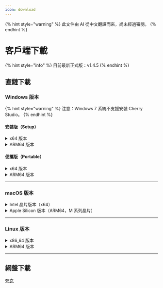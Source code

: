 ```yaml
---
icon: download
---
```


{% hint style="warning" %}
此文件由 AI 從中文翻譯而來，尚未經過審閱。
{% endhint %}

# 客戶端下載

{% hint style="info" %}
目前最新正式版：v1.4.5
{% endhint %}

## 直鏈下載

### Windows 版本

{% hint style="warning" %}
注意：Windows 7 系統不支援安裝 Cherry Studio。
{% endhint %}

#### 安裝版（Setup）

<details>

<summary>x64 版本</summary>

主線路：

【[Cherry Studio 官網](https://cherry-ai.com/download)】 【[GitHub](https://github.com/CherryHQ/cherry-studio/releases/download/v1.4.5/Cherry-Studio-1.4.5-x64-setup.exe)】

備用線路：

【[線路1](https://download-cf.ocoolai.com/https://github.com/CherryHQ/cherry-studio/releases/download/v1.4.5/Cherry-Studio-1.4.5-x64-setup.exe)】 【[線路2](https://download.ocoolai.com/https://github.com/CherryHQ/cherry-studio/releases/download/v1.4.5/Cherry-Studio-1.4.5-x64-setup.exe)】 【[線路3](https://download.ocoolai.online/https://github.com/CherryHQ/cherry-studio/releases/download/v1.4.5/Cherry-Studio-1.4.5-x64-setup.exe)】

</details>

<details>

<summary>ARM64 版本</summary>

主線路：

【[Cherry Studio 官網](https://cherry-ai.com/download)】 【[GitHub](https://github.com/CherryHQ/cherry-studio/releases/download/v1.4.5/Cherry-Studio-1.4.5-arm64-setup.exe)】

備用線路：

【[線路1](https://download-cf.ocoolai.com/https://github.com/CherryHQ/cherry-studio/releases/download/v1.4.5/Cherry-Studio-1.4.5-arm64-setup.exe)】 【[線路2](https://download.ocoolai.com/https://github.com/CherryHQ/cherry-studio/releases/download/v1.4.5/Cherry-Studio-1.4.5-arm64-setup.exe)】 【[線路3](https://download.ocoolai.online/https://github.com/CherryHQ/cherry-studio/releases/download/v1.4.5/Cherry-Studio-1.4.5-arm64-setup.exe)】

</details>

#### 便攜版（Portable）

<details>

<summary>x64 版本</summary>

主線路：

【[Cherry Studio 官網](https://cherry-ai.com/download)】 【[GitHub](https://github.com/CherryHQ/cherry-studio/releases/download/v1.4.5/Cherry-Studio-1.4.5-x64-portable.exe)】

備用線路：

【[線路1](https://download-cf.ocoolai.com/https://github.com/CherryHQ/cherry-studio/releases/download/v1.4.5/Cherry-Studio-1.4.5-x64-portable.exe)】 【[線路2](https://download.ocoolai.com/https://github.com/CherryHQ/cherry-studio/releases/download/v1.4.5/Cherry-Studio-1.4.5-x64-portable.exe)】 【[線路3](https://download.ocoolai.online/https://github.com/CherryHQ/cherry-studio/releases/download/v1.4.5/Cherry-Studio-1.4.5-x64-portable.exe)】

</details>

<details>

<summary>ARM64 版本</summary>

主線路：

【[Cherry Studio 官網](https://cherry-ai.com/download)】 【[GitHub](https://github.com/CherryHQ/cherry-studio/releases/download/v1.4.5/Cherry-Studio-1.4.5-arm64-portable.exe)】

備用線路：

【[線路1](https://download-cf.ocoolai.com/https://github.com/CherryHQ/cherry-studio/releases/download/v1.4.5/Cherry-Studio-1.4.5-arm64-portable.exe)】 【[線路2](https://download.ocoolai.com/https://github.com/CherryHQ/cherry-studio/releases/download/v1.4.5/Cherry-Studio-1.4.5-arm64-portable.exe)】 【[線路3](https://download.ocoolai.online/https://github.com/CherryHQ/cherry-studio/releases/download/v1.4.5/Cherry-Studio-1.4.5-arm64-portable.exe)】

</details>

***

### macOS 版本

<details>

<summary>Intel 晶片版本（x64）</summary>

主線路：

【[Cherry Studio 官網](https://cherry-ai.com/download)】 【[GitHub](https://github.com/CherryHQ/cherry-studio/releases/download/v1.4.5/Cherry-Studio-1.4.5-x64.dmg)】

備用線路：

【[線路1](https://download-cf.ocoolai.com/https://github.com/CherryHQ/cherry-studio/releases/download/v1.4.5/Cherry-Studio-1.4.5-x64.dmg)】 【[線路2](https://download.ocoolai.com/https://github.com/CherryHQ/cherry-studio/releases/download/v1.4.5/Cherry-Studio-1.4.5-x64.dmg)】 【[線路3](https://download.ocoolai.online/https://github.com/CherryHQ/cherry-studio/releases/download/v1.4.5/Cherry-Studio-1.4.5-x64.dmg)】

</details>

<details>

<summary>Apple Silicon 版本（ARM64，M 系列晶片）</summary>

主線路：

【[Cherry Studio 官網](https://cherry-ai.com/download)】 【[GitHub](https://github.com/CherryHQ/cherry-studio/releases/download/v1.4.5/Cherry-Studio-1.4.5-arm64.dmg)】

備用線路：

【[線路1](https://download-cf.ocoolai.com/https://github.com/CherryHQ/cherry-studio/releases/download/v1.4.5/Cherry-Studio-1.4.5-arm64.dmg)】 【[線路2](https://download.ocoolai.com/https://github.com/CherryHQ/cherry-studio/releases/download/v1.4.5/Cherry-Studio-1.4.5-arm64.dmg)】 【[線路3](https://download.ocoolai.online/https://github.com/CherryHQ/cherry-studio/releases/download/v1.4.5/Cherry-Studio-1.4.5-arm64.dmg)】

</details>

***

### Linux 版本

<details>

<summary>x86_64 版本</summary>

主線路：

【[Cherry Studio 官網](https://cherry-ai.com/download)】 【[GitHub](https://github.com/CherryHQ/cherry-studio/releases/download/v1.4.5/Cherry-Studio-1.4.5-x86_64.AppImage)】

備用線路：

【[線路1](https://download-cf.ocoolai.com/https://github.com/CherryHQ/cherry-studio/releases/download/v1.4.5/Cherry-Studio-1.4.5-x86_64.AppImage)】 【[線路2](https://download.ocoolai.com/https://github.com/CherryHQ/cherry-studio/releases/download/v1.4.5/Cherry-Studio-1.4.5-x86_64.AppImage)】 【[線路3](https://download.ocoolai.online/https://github.com/CherryHQ/cherry-studio/releases/download/v1.4.5/Cherry-Studio-1.4.5-x86_64.AppImage)】

</details>

<details>

<summary>ARM64 版本</summary>

主線路：

【[Cherry Studio 官網](https://cherry-ai.com/download)】 【[GitHub](https://github.com/CherryHQ/cherry-studio/releases/download/v1.4.5/Cherry-Studio-1.4.5-arm64.AppImage)】

備用線路：

【[線路1](https://download-cf.ocoolai.com/https://github.com/CherryHQ/cherry-studio/releases/download/v1.4.5/Cherry-Studio-1.4.5-arm64.AppImage)】 【[線路2](https://download.ocoolai.com/https://github.com/CherryHQ/cherry-studio/releases/download/v1.4.5/Cherry-Studio-1.4.5-arm64.AppImage)】 【[線路3](https://download.ocoolai.online/https://github.com/CherryHQ/cherry-studio/releases/download/v1.4.5/Cherry-Studio-1.4.5-arm64-AppImage)】

</details>

***

## 網盤下載

[夸克](https://pan.quark.cn/s/c8533a1ec63e#/list/share)